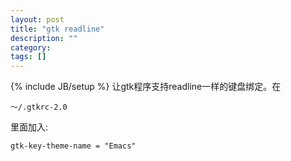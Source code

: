 ```yaml
---
layout: post
title: "gtk readline"
description: ""
category: 
tags: []
---
```

{% include JB/setup %}
让gtk程序支持readline一样的键盘绑定。在

	～/.gtkrc-2.0
里面加入:

	gtk-key-theme-name = "Emacs"
